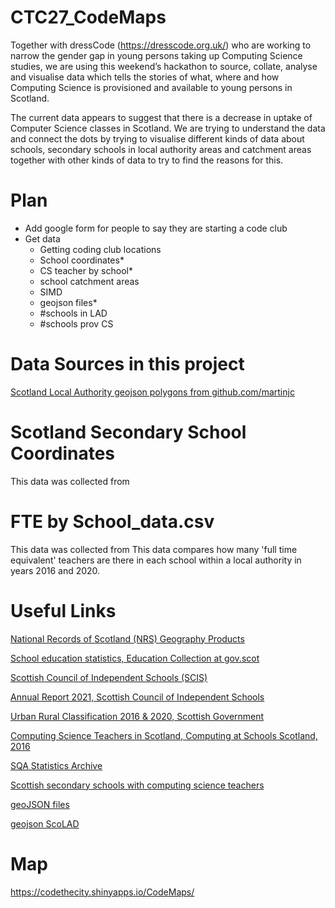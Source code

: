 # CTC27_CodeMaps

Together with dressCode (https://dresscode.org.uk/) who are working to narrow the gender gap in young persons taking up Computing Science studies, we are using this weekend’s hackathon to source, collate, analyse and visualise data which tells the stories of what, where and how Computing Science is provisioned and available to young persons in Scotland. 

The current data appears to suggest that there is a decrease in uptake of Computer Science classes in Scotland. We are trying to understand the data and connect the dots by trying to visualise different kinds of data about schools, secondary schools in local authority areas and catchment areas together with other kinds of data to try to find the reasons for this.


# Plan
- Add google form for people to say they are starting a code club
- Get data
    - Getting coding club locations
    - School coordinates*
    - CS teacher by school*
    - school catchment areas
    - SIMD 
    - geojson files* 
    - #schools in LAD
    - #schools prov CS

# Data Sources in this project
[Scotland Local Authority geojson polygons from github.com/martinjc](https://github.com/martinjc/UK-GeoJSON/blob/master/json/administrative/sco/lad.json)

# Scotland Secondary School Coordinates
This data was collected from 



# FTE by School_data.csv
This data was collected from 
This data compares how many 'full time equivalent' teachers are there in each school within a local authority in years 2016 and 2020.


# Useful Links

[National Records of Scotland (NRS) Geography Products](https://www.nrscotland.gov.uk/statistics-and-data/geography/our-products)

[School education statistics, Education Collection at gov.scot](https://www.gov.scot/collections/school-education-statistics)

[Scottish Council of Independent Schools (SCIS)](https://www.scis.org.uk)

[Annual Report 2021, Scottish Council of Independent Schools](https://www.scis.org.uk/assets/Uploads/SCIS-publications/SCIS-Annual-Report-2021.pdf)

[Urban Rural Classification 2016 & 2020, Scottish Government](https://www.gov.scot/collections/agriculture-fisheries-and-ruralstatistics/#urbanruralclassification)

[Computing Science Teachers in Scotland, Computing at Schools Scotland, 2016](https://nanopdf.com/download/computing-science-teachers-in-scotland-2016_pdf)

[SQA Statistics Archive](https://www.sqa.org.uk/sqa/57523.html)

[Scottish secondary schools with computing science teachers](https://public.tableau.com/app/profile/kiranjoza/viz/CS-Teachers-FOI-Responses-2016-2020/FTEbyLocalAuthority)

[geoJSON files](http://martinjc.github.io/UK-GeoJSON/)

[geojson ScoLAD](https://github.com/martinjc/UK-GeoJSON/blob/master/json/administrative/sco/lad.json)

# Map
https://codethecity.shinyapps.io/CodeMaps/

